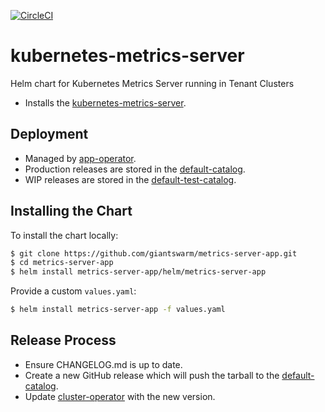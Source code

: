 [![CircleCI](https://circleci.com/gh/giantswarm/metrics-server-app.svg?style=svg)](https://circleci.com/gh/giantswarm/metrics-server-app)

# kubernetes-metrics-server

Helm chart for Kubernetes Metrics Server running in Tenant Clusters

* Installs the [kubernetes-metrics-server].

## Deployment

* Managed by [app-operator].
* Production releases are stored in the [default-catalog].
* WIP releases are stored in the [default-test-catalog].

## Installing the Chart

To install the chart locally:

```bash
$ git clone https://github.com/giantswarm/metrics-server-app.git
$ cd metrics-server-app
$ helm install metrics-server-app/helm/metrics-server-app
```

Provide a custom `values.yaml`:

```bash
$ helm install metrics-server-app -f values.yaml
```

 ## Release Process

* Ensure CHANGELOG.md is up to date.
* Create a new GitHub release which will push the tarball to the [default-catalog].
* Update [cluster-operator] with the new version.

[app-operator]: https://github.com/giantswarm/app-operator
[cluster-operator]: https://github.com/giantswarm/cluster-operator
[default-catalog]: https://github.com/giantswarm/default-catalog
[default-test-catalog]: https://github.com/giantswarm/default-test-catalog
[kubernetes-metrics-server]: https://github.com/kubernetes-incubator/metrics-server
